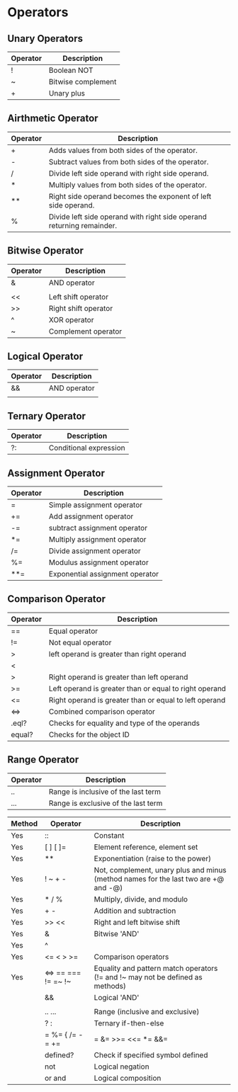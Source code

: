 
**Operators**
=========

Unary Operators
---------------

| Operator | Description        |
|----------|--------------------|
| !        | Boolean NOT        |
| ~        | Bitwise complement |
| +        | Unary plus         |

Airthmetic Operator
-------------------

| Operator | Description                                                           |
|----------|-----------------------------------------------------------------------|
| +        | Adds values from both sides of the operator.                          |
| -        | Subtract values from both sides of the operator.                      |
| /        | Divide left side operand with right side operand.                     |
| *        | Multiply values from both sides of the operator.                      |
| **       | Right side operand becomes the exponent of left side operand.         |
| %        | Divide left side operand with right side operand returning remainder. |

Bitwise Operator
----------------

| Operator | Description          |
|----------|----------------------|
| &        | AND operator         |
| |        | OR operator          |
| <<       | Left shift operator  |
| >>       | Right shift operator |
| ^        | XOR operator         |
| ~        | Complement operator  |

Logical Operator
----------------

| Operator | Description  |
|----------|--------------|
| &&       | AND operator |
| ||       | OR operator  |

Ternary Operator
----------------

| Operator | Description            |
|----------|------------------------|
| ?:       | Conditional expression |

Assignment Operator
-------------------

| Operator | Description                     |
|----------|---------------------------------|
| =        | Simple assignment operator      |
| +=       | Add assignment operator         |
| -=       | subtract assignment operator    |
| *=       | Multiply assignment operator    |
| /=       | Divide assignment operator      |
| %=       | Modulus assignment operator     |
| **=      | Exponential assignment operator |

Comparison Operator
-------------------

| Operator | Description                                            |
|----------|--------------------------------------------------------|
| ==       | Equal operator                                         |
| !=       | Not equal operator                                     
| >        | left operand is greater than right operand             
| <        |                                                       
|    >      | Right operand is greater than left operand |
| >=       | Left operand is greater than or equal to right operand |
| <=       | Right operand is greater than or equal to left operand |
| <=>      | Combined comparison operator                           |
| .eql?    | Checks for equality and type of the operands           |
| equal?   | Checks for the object ID                               |

Range Operator
--------------

| Operator | Description                         |
|----------|-------------------------------------|
| ..       | Range is inclusive of the last term |
| ...      | Range is exclusive of the last term |





| Method | Operator | Description    |
|--------|----------|----------------|
| Yes    | ::       | Constant       |
| Yes    | [ ] [ ]= | Element reference, element set              |
| Yes    | **       | Exponentiation (raise to the power) |
| Yes    | ! ~ + -  | Not, complement, unary plus and minus (method names for the last two are +@ and -@)              |
| Yes    | * / %    | Multiply, divide, and modulo              |
| Yes    | + -      | Addition and subtraction              |
| Yes    | >> <<    | Right and left bitwise shift             |
| Yes    | &        | Bitwise 'AND'        |
| Yes    | ^ |      | Bitwise exclusive `OR' and regular `OR'              |
| Yes    | <= < > >=| Comparison operators              |
| Yes    | <=> == === != =~ !~      | Equality and pattern match operators (!= and !~ may not be defined as methods)             |
|        | &&       | Logical 'AND'             |
|        | ||       | Logical 'OR'             |
|        | .. ...   | Range (inclusive and exclusive)             |
|		 | ? :		| Ternary if-then-else			|
|		 |= %= { /= -= += |= &= >>= <<= *= &&= ||= **=|	Assignment|
|		 |	defined?| 	Check if specified symbol defined			|
|		 |	not		|	Logical negation				|
|		 |	or and	|	Logical composition	|



